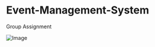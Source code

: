 # Event-Management-System
Group Assignment

![Image](https://github.com/user-attachments/assets/35bf289d-cfee-43f2-aa44-f4beee492e40)
